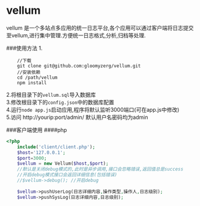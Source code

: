 vellum
=============
vellum 是一个多站点多应用的统一日志平台,各个应用可以通过客户端将日志提交至vellum,进行集中管理.方便统一日志格式,分析,归档等处理.


###使用方法
1.
```
	//下载
	git clone git@github.com:gloomyzerg/vellum.git
	//安装依赖
	cd /path/vellum
	npm install
```
2.将根目录下的```vellum.sql```导入数据库  
3.修改根目录下的```config.json```中的数据库配置  
4.运行```node app.js```启动应用,程序将默认监听3000端口(可在app.js中修改)  
5.访问 http://yourip:port/admin/ 默认用户名密码均为admin  

###客户端使用
####php
```php
<?php
	include('client/client.php');
	$host='127.0.0.1';
	$port=3000;
	$vellum = new Vellum($host,$port);
	//默认是关闭debug模式的,此时是异步调用,接口会忽略错误,返回值总是success
	//开启debug模式接口会返回详细信息(包括错误)
	//$vellum->debug(); //开启debug
	
	$vellum->pushUserLog(日志详细内容,操作类型,操作人,日志级别);
	$vellum->pushSysLog(日志详细内容,日志级别);


```
